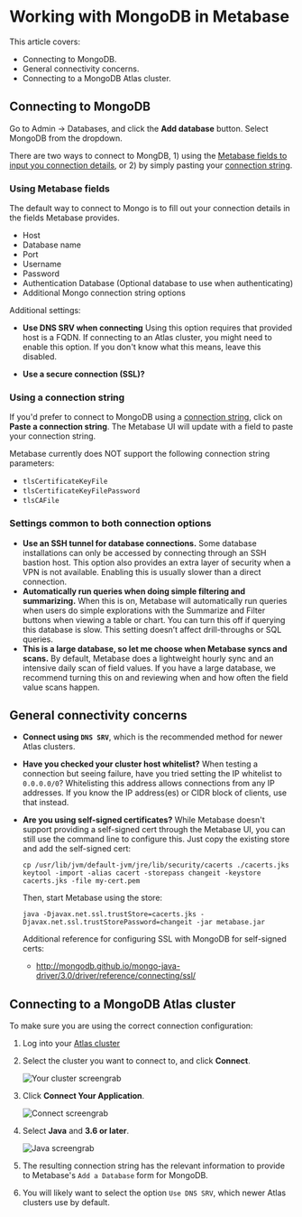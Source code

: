 # Working with MongoDB in Metabase

This article covers:

 - Connecting to MongoDB.
 - General connectivity concerns.
 - Connecting to a MongoDB Atlas cluster.

## Connecting to MongoDB

Go to Admin -> Databases, and click the **Add database** button. Select MongoDB from the dropdown.

There are two ways to connect to MongDB, 1) using the [Metabase fields to input you connection details](#using-metabase-fields), or 2) by simply pasting your [connection string](#using-a-connection-string).

### Using Metabase fields

The default way to connect to Mongo is to fill out your connection details in the fields Metabase provides.

- Host
- Database name
- Port
- Username
- Password
- Authentication Database (Optional database to use when authenticating)
- Additional Mongo connection string options

Additional settings:

- **Use DNS SRV when connecting** Using this option requires that provided host is a FQDN. If connecting to an Atlas cluster, you might need to enable this option. If you don't know what this means, leave this disabled.

- **Use a secure connection (SSL)?**

### Using a connection string

If you'd prefer to connect to MongoDB using a [connection string](https://docs.mongodb.com/manual/reference/connection-string/),
click on **Paste a connection string**. The Metabase UI will update with a field to paste your connection string.

Metabase currently does NOT support the following connection string parameters:

- `tlsCertificateKeyFile`
- `tlsCertificateKeyFilePassword`
- `tlsCAFile`

### Settings common to both connection options

- **Use an SSH tunnel for database connections.** Some database installations can only be accessed by connecting through an SSH bastion host. This option also provides an extra layer of security when a VPN is not available. Enabling this is usually slower than a direct connection.
- **Automatically run queries when doing simple filtering and summarizing.** When this is on, Metabase will automatically run queries when users do simple explorations with the Summarize and Filter buttons when viewing a table or chart. You can turn this off if querying this database is slow. This setting doesn’t affect drill-throughs or SQL queries. 
- **This is a large database, so let me choose when Metabase syncs and scans.** By default, Metabase does a lightweight hourly sync and an intensive daily scan of field values. If you have a large database, we recommend turning this on and reviewing when and how often the field value scans happen.

## General connectivity concerns

 - **Connect using `DNS SRV`**, which is the recommended method for newer Atlas clusters.

 - **Have you checked your cluster host whitelist?** When testing a connection but seeing failure, have you tried setting the IP whitelist to `0.0.0.0/0`?  Whitelisting this address allows connections from any IP addresses. If you know the IP address(es) or CIDR block of clients, use that instead.

 - **Are you using self-signed certificates?** While Metabase doesn't support providing a self-signed cert through the Metabase UI, you can still use the command line to configure this. Just copy the existing store and add the self-signed cert:

    ```
    cp /usr/lib/jvm/default-jvm/jre/lib/security/cacerts ./cacerts.jks
    keytool -import -alias cacert -storepass changeit -keystore cacerts.jks -file my-cert.pem
    ```

    Then, start Metabase using the store:

    ```
    java -Djavax.net.ssl.trustStore=cacerts.jks -Djavax.net.ssl.trustStorePassword=changeit -jar metabase.jar
    ```

     Additional reference for configuring SSL with MongoDB for self-signed certs:
      - http://mongodb.github.io/mongo-java-driver/3.0/driver/reference/connecting/ssl/

## Connecting to a MongoDB Atlas cluster

 To make sure you are using the correct connection configuration:

  1. Log into your [Atlas cluster](https://cloud.mongodb.com)

  2. Select the cluster you want to connect to, and click **Connect**.

     ![Your cluster screengrab](../images/mongo_1.png "Your cluster")

  3. Click **Connect Your Application**.

     ![Connect screengrab](../images/mongo_2.png "Connect")

  4. Select **Java** and **3.6 or later**.

     ![Java screengrab](../images/mongo_3.png "Java")

  5. The resulting connection string has the relevant information to provide to Metabase's `Add a Database` form for MongoDB.
 
  6. You will likely want to select the option `Use DNS SRV`, which newer Atlas clusters use by default.
